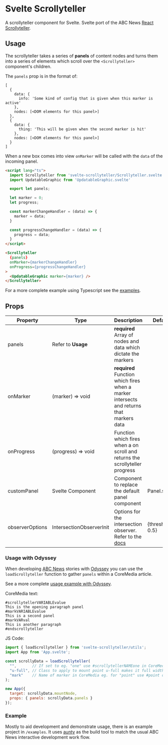 # Svelte Scrollyteller

A scrollyteller component for Svelte.
Svelte port of the ABC News [React Scrollyteller](https://github.com/abcnews/scrollyteller).

## Usage

The scrollyteller takes a series of **panels** of content nodes and turns them into a series of elements which scroll over the `<Scrollyteller>` component's children.

The `panels` prop is in the format of:

    [
      {
        data: {
          info: 'Some kind of config that is given when this marker is active'
        },
        nodes: [<DOM elements for this panel>]
      },
      {
        data: {
          thing: 'This will be given when the second marker is hit'
        },
        nodes: [<DOM elements for this panel>]
      }
    ]

When a new box comes into view `onMarker` will be called with the `data` of the incoming panel.

```html
<script lang="ts">
  import Scrollyteller from 'svelte-scrollyteller/Scrollyteller.svelte';
  import UpdatableGraphic from 'UpdatableGraphic.svelte'

  export let panels;

  let marker = 0;
  let progress;

  const markerChangeHandler = (data) => {
    marker = data;
  }

  const progressChangeHandler = (data) => {
    progress = data;
  }
</script>

<Scrollyteller
  {panels}
  onMarker={markerChangeHandler}
  onProgress={progressChangeHandler}
>
  <UpdatableGraphic marker={marker} />
</Scrollyteller>
```

For a more complete example using Typescript see the [examples](examples).

## Props

| Property  | Type | Description | Default |
| --- | --- | --- | --- |
| panels | Refer to **Usage** | **required** Array of nodes and data which dictate the markers |
| onMarker | (marker) => void | **required** Function which fires when a marker intersects and returns that markers data| |
| onProgress | (progress) => void | Function which fires when a on scroll and returns the scrollyteller progress |  |
| customPanel | Svelte Component | Component to replace the default panel component | Panel.svelte |
| observerOptions | IntersectionObserverInit | Options for the intersection observer. Refer to the [docs](https://developer.mozilla.org/en-US/docs/Web/API/Intersection_Observer_API) | {threshold: 0.5} |


### Usage with Odyssey

When developing [ABC News](https://www.abc.net.au) stories with [Odyssey](https://github.com/abcnews/odyssey) you can use the `loadScrollyteller` function to gather `panels` within a CoreMedia article.

See a more complete [usage example with Odyssey](examples/aunty).

CoreMedia text:

```
#scrollytellerVARIABLEvalue
This is the opening paragraph panel
#markVARIABLEvalue
This is a second panel
#markVARval
This is another paragraph
#endscrollyteller
```

JS Code:

```js
import { loadScrollyteller } from 'svelte-scrollyteller/utils';
import App from 'App.svelte';

const scrollyData = loadScrollyteller(
  "",       // If set to eg. "one" use #scrollytellerNAMEone in CoreMedia
  "u-full", // Class to apply to mount point u-full makes it full width in Odyssey
  "mark"    // Name of marker in CoreMedia eg. for "point" use #point default: #mark
);

new App({
  target: scrollyData.mountNode,
  props: { panels: scrollyData.panels }
});
```

### Example

Mostly to aid development and demonstrate usage, there is an example project in `/examples`. It uses [aunty](https://github.com/abcnews/aunty) as the build tool to match the usual ABC News interactive development work flow.